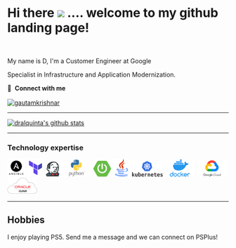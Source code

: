 # Hi there <a href="https://www.cloud.google.com"><img src="https://media.giphy.com/media/hvRJCLFzcasrR4ia7z/giphy.gif" width="5%"></a> .... welcome to my github landing page!

<br/>

My name is D, I'm a Customer Engineer at Google

Specialist in Infrastructure and Application Modernization. 



🔗 &nbsp;**Connect with me**
<p align="left">

<a href="https://linkedin.com/in/dralquinta" target="blank"><img align="center" src="https://raw.githubusercontent.com/rahuldkjain/github-profile-readme-generator/master/src/images/icons/Social/linked-in-alt.svg" alt="gautamkrishnar" height="30" width="40" /></a>

---

[![dralquinta's github stats](https://github-readme-stats.vercel.app/api?username=dralquinta&count_private=true&show_icons=true)](https://github.com/dralquinta/github-readme-stats)

---

### Technology expertise 

[<img src="img/ansible.png" alt="ansible.com" width="40px"/>](https://www.ansible.com)
[<img src="img/terraform.png" alt="terraform.io" width="40px"/>](https://www.terraform.io)
[<img src="img/jenkins.png" alt="jenkins.io" width="30px"/>](https://www.jenkins.io/)
[<img src="img/python.png" alt="python.org" width="70px"/>](https://www.python.org)
[<img src="img/springboot.png" alt="spring.io" width="40px"/>](https://spring.io/projects/spring-boot)
[<img src="img/java.png" alt="java.com" width="40px"/>](https://java.com/en/)
[<img src="img/k8.png" alt="kubernetes.io" width="70px"/>](https://kubernetes.io/)
[<img src="img/docker.png" alt="docker.com" width="70px"/>](https://www.docker.com/)
[<img src="img/gcp.png" alt="google.com" width="68px"/>](https://cloud.google.com/)
[<img src="img/oci.png" alt="oracle.com" width="68px"/>](https://www.oracle.com/cl/cloud/) 


---
<h2> Hobbies </h2>
I enjoy playing PS5. Send me a message and we can connect on PSPlus!






